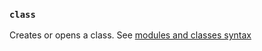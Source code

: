 ### `class`

Creates or opens a class. See [modules and classes syntax](https://docs.ruby-lang.org/en/3.3/syntax/modules_and_classes_rdoc.html)

